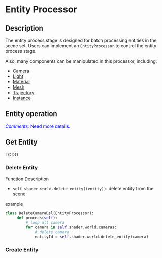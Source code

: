 # Entity Processor

## Description

The entity process stage is designed for batch processing entities in the scene set. 
Users can implement an `EntityProcessor` to control the entity process stage.

Also, many components can be manipulated in this processor, including:
- [Camera](dsl/camera.md)
- [Light](dsl/light.md)
- [Material](dsl/material.md)
- [Mesh](dsl/mesh.md)
- [Trajectory](dsl/trajectory.md)
- [Instance](dsl/instance.md)

<!-- ### Function

|Function   |Description    |
|---    |---    |
|delete(enitiy) |delete an entity in the scene|
|copy(entity)   |copy an entity in the scene|
|get_rooms()    |return the room list (list of `class Room`)|

Also, many components can be manipulated, including:

- [Camera Component](./camera.md)
- [Trajectory Component](./trajectory.md)
- [Light Component](./light.md)
- [Material Component](./material.md)
- [Mesh Component](./mesh.md)
- [Transform Component](./transform.md)
- [Other Component](./other.md)

## Example

Delete an entity in the scene according to its type.

```python
class EntityExample(EntityProcessor):
    def process(self):
        for entity, (furnitureComp, semanticComp) in self.world.get_components(FurnitureComponent, SemanticComponent):
            if semanticComp.get_category() == "Desk":
                self.delete(entity)
``` -->

## Entity operation

<span style="color:blue">*Comments:* Need more details.</span>
## Get Entity
TODO

### Delete Entity
Function Description
* ```self.shader.world.delete_entity((entity))```: delete entity from the scene

example
```python
class DeleteCameraDsl(EntityProcessor):
     def process(self):
         # loop all camera
         for camera in self.shader.world.cameras:
             # delete camera
             entityId = self.shader.world.delete_entity(camera)
```

### Create Entity